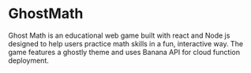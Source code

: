 # GhostMath
Ghost Math is an educational web game built with react and Node js designed to help users practice math skills in a fun, interactive way. The game features a ghostly theme and uses Banana API for cloud function deployment. 
